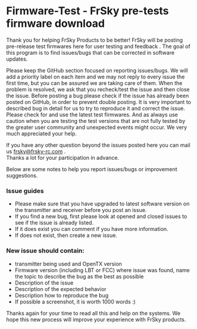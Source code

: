 # Firmware-Test - FrSky pre-tests firmware download

Thank you for helping FrSky Products to be better! FrSky will be posting pre-release test firmwares here for user testing and feedback .
The goal of this program is to find issues/bugs that can be corrected in software updates.

Please keep the GitHub section focused on reporting issues/bugs. We will add a priority label on each item and we may not reply to every issue the first time, but you can be assured we are taking care of them. When the problem is resolved, we ask that you recheck/test the issue and then close the issue. Before posting a bug please check if the issue has already been posted on GitHub, in order to prevent double posting.   It is very important to described bug in detail for us to try to reproduce it and correct the issue.  Please check for and use the latest test firmwares. And as always use caution when you are testing the test versions that are not fully tested by the greater user community and unexpected events might occur. We very much appreciated your help.

If you have any other question beyond the issues posted here you can mail us frsky@frsky-rc.com .  
Thanks a lot for your participation in advance.

Below are some notes to help you report issues/bugs or improvement suggestions. 

### Issue guides
* Please make sure that you have upgraded to latest software version on the transmitter and receiver before you post an issue. 
* If you find a new bug, first please look at opened and closed issues to see if the issue is already listed.
* If it does exist you can comment if you have more information. 
* If does not exist, then create a new issue. 

### New issue should contain:
* transmitter being used and OpenTX version 
* Firmware version (including LBT or FCC) where issue was found, name the topic to describe the bug as the best as possible 
* Description of the issue 
* Description of the expected behavior
* Description how to reproduce the bug
* If possible a screenshot, it is worth 1000 words :) 

Thanks again for your time to read all this and help on the systems.
We hope this new process will improve your experience with FrSky products. 
